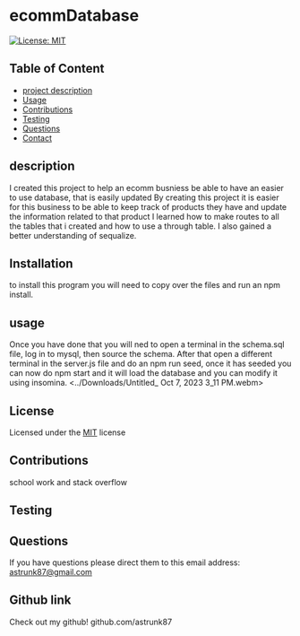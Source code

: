 

# ecommDatabase
[![License: MIT](https://img.shields.io/badge/License-MIT-yellow.svg)](https://opensource.org/licenses/MIT)

## Table of Content 
* [project description](#Description)
* [Usage](#Usage)
* [Contributions](#Contributions)
* [Testing](#Testing)
* [Questions](#Questions)
* [Contact](#Contact)


## description
 I created this project to help an ecomm busniess be able to have an easier to use database, that is easily updated
 By creating this project it is easier for this business to be able to keep track of products they have and update the information related to that product
 I learned how to make routes to all the tables that i created and how to use a through table. I also gained a better understanding of sequalize.

## Installation
  to install this program you will need to copy over the files and run an npm install.

## usage
  Once you have done that you will ned to open a terminal in the schema.sql file, log in to mysql, then source the schema. After that open a different terminal in the server.js file and do an npm run seed, once it has seeded you can now do npm start and it will load the database and you can modify it using insomina.
<../Downloads/Untitled_ Oct 7, 2023 3_11 PM.webm>


## License
  Licensed under the [MIT](https://choosealicense.com/licenses/mit/) license 

## Contributions 
  
  school work and stack overflow

## Testing 
  

## Questions
  If you have questions please direct them to this email address:
  astrunk87@gmail.com
  
## Github link
  Check out my github!
  github.com/astrunk87  
  

